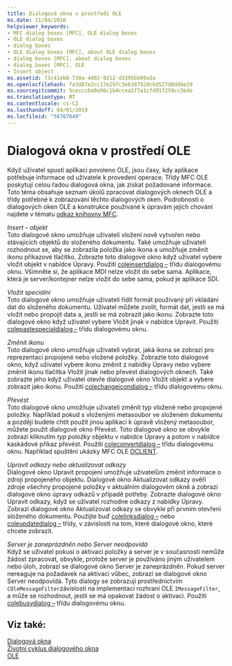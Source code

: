 ```yaml
---
title: Dialogová okna v prostředí OLE
ms.date: 11/04/2016
helpviewer_keywords:
- MFC dialog boxes [MFC], OLE dialog boxes
- OLE dialog boxes
- dialog boxes
- OLE dialog boxes [MFC], about OLE dialog boxes
- dialog boxes [MFC], about dialog boxes
- dialog boxes [MFC], OLE
- Insert object
ms.assetid: 73c41eb8-738a-4d02-9212-d3395bb09a3a
ms.openlocfilehash: fa3d87e2cc17e297c3e6387920c6d527d8ddbe39
ms.sourcegitcommit: 5cecccba0a96c1b4ccea1f7a1cfd91f259cc5bde
ms.translationtype: MT
ms.contentlocale: cs-CZ
ms.lasthandoff: 04/01/2019
ms.locfileid: "58767649"
---
```

# <a name="dialog-boxes-in-ole"></a>Dialogová okna v prostředí OLE

Když uživatel spustí aplikaci povoleno OLE, jsou časy, kdy aplikace potřebuje informace od uživatele k provedení operace. Třídy MFC OLE poskytují celou řadou dialogová okna, jak získat požadované informace. Toto téma obsahuje seznam úkolů zpracovat dialogových oknech OLE a třídy potřebné k zobrazování těchto dialogových oken. Podrobnosti o dialogových oken OLE a konstrukce používané k úpravám jejich chování najdete v tématu [odkaz knihovny MFC](../mfc/mfc-desktop-applications.md).

*Insert – objekt*<br/>
Toto dialogové okno umožňuje uživateli vložení nově vytvořen nebo stávajících objektů do složeného dokumentu. Také umožňuje uživateli rozhodnout se, aby se zobrazila položka jako ikona a umožňuje změnit ikonu příkazové tlačítko. Zobrazte toto dialogové okno když uživatel vybere vložit objekt v nabídce Úpravy. Použití [coleinsertdialog –](../mfc/reference/coleinsertdialog-class.md) třídu dialogovému oknu. Všimněte si, že aplikace MDI nelze vložit do sebe sama. Aplikace, která je server/kontejner nelze vložit do sebe sama, pokud je aplikace SDI.

*Vložit speciální*<br/>
Toto dialogové okno umožňuje uživateli řídit formát používaný při vkládání dat do složeného dokumentu. Uživatel můžete zvolit, formát dat, jestli se má vložit nebo propojit data a, jestli se má zobrazit jako ikonu. Zobrazte toto dialogové okno když uživatel vybere Vložit jinak v nabídce Upravit. Použití [colepastespecialdialog –](../mfc/reference/colepastespecialdialog-class.md) třídu dialogovému oknu.

*Změnit ikonu*<br/>
Toto dialogové okno umožňuje uživateli vybrat, jaká ikona se zobrazí pro reprezentaci propojené nebo vložené položky. Zobrazte toto dialogové okno, když uživatel vybere ikonu změnit z nabídky Úpravy nebo vybere změnit ikonu tlačítka Vložit jinak nebo převést dialogových oknech. Také zobrazte jeho když uživatel otevře dialogové okno Vložit objekt a vybere zobrazit jako ikonu. Použití [colechangeicondialog –](../mfc/reference/colechangeicondialog-class.md) třídu dialogovému oknu.

*Převést*<br/>
Toto dialogové okno umožňuje uživateli změnit typ vložené nebo propojené položky. Například pokud s vloženými metasoubor ve složeném dokumentu a později budete chtít použít jinou aplikaci k úpravě vložený metasoubor, můžete použít dialogové okno Převést. Toto dialogové okno se obvykle zobrazí kliknutím *typ položky* objektu v nabídce Úpravy a potom v nabídce kaskádové příkaz převést. Použití [coleconvertdialog –](../mfc/reference/coleconvertdialog-class.md) třídu dialogovému oknu. Například spuštění ukázky MFC OLE [OCLIENT](../overview/visual-cpp-samples.md).

*Upravit odkazy nebo aktualizovat odkazy*<br/>
Dialogové okno Upravit propojení umožňuje uživatelům změnit informace o zdroji propojeného objektu. Dialogové okno Aktualizovat odkazy ověří zdroje všechny propojené položky v aktuálním dialogovém okně a zobrazí dialogové okno úpravy odkazů v případě potřeby. Zobrazte dialogové okno Upravit odkazy, když se uživatel rozhodne odkazy z nabídky Úpravy. Zobrazí dialogové okno Aktualizovat odkazy se obvykle při prvním otevření složeného dokumentu. Použijte buď [colelinksdialog –](../mfc/reference/colelinksdialog-class.md) nebo [coleupdatedialog –](../mfc/reference/coleupdatedialog-class.md) třídy, v závislosti na tom, které dialogové okno, které chcete zobrazit.

*Server je zaneprázdněn nebo Server neodpovídá*<br/>
Když se uživatel pokusí o aktivaci položky a server je v současnosti nemůže žádost zpracovat, obvykle, protože server je používáno jiným uživatelem nebo úloh, zobrazí se dialogové okno Server je zaneprázdněn. Pokud server nereaguje na požadavek na aktivaci vůbec, zobrazí se dialogové okno Server neodpovídá. Tyto dialogy se zobrazují prostřednictvím `COleMessageFilter`závislosti na implementaci rozhraní OLE `IMessageFilter`, a může se rozhodnout, jestli se má opakovat žádost o aktivaci. Použití [colebusydialog –](../mfc/reference/colebusydialog-class.md) třídu dialogovému oknu.

## <a name="see-also"></a>Viz také:

[Dialogová okna](../mfc/dialog-boxes.md)<br/>
[Životní cyklus dialogového okna](../mfc/life-cycle-of-a-dialog-box.md)<br/>
[OLE](../mfc/ole-in-mfc.md)
